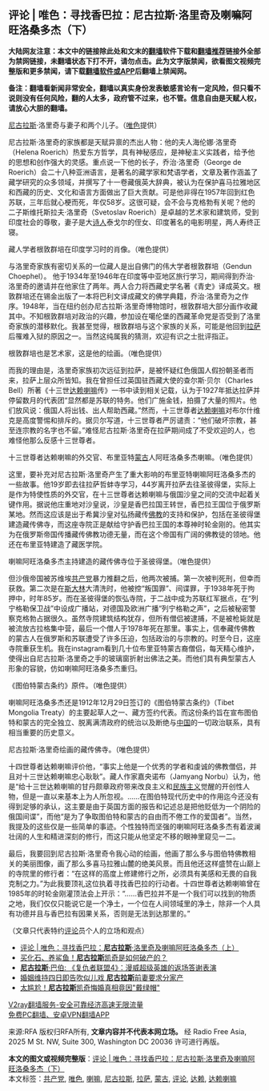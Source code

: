  <h2>评论 | 唯色：寻找香巴拉：尼古拉斯·洛里奇及喇嘛阿旺洛桑多杰（下）</h2> <p class="notice"><b>大陆网友注意：本文中的链接除此处和文末的<a href="https://github.com/bannedbook/fanqiang" >翻墙</a>软件下载和<a href="https://github.com/killgcd/justmysocks/blob/master/README.md">翻墙推荐</a>链接外全部为禁网链接，未翻墙状态下打不开，请勿点击。此为文字版禁闻，欲看图文视频完整版和更多禁闻，请下载<a href="https://github.com/bannedbook/fanqiang">翻墙软件或APP</a>后翻墙上禁闻网。</p><p>备注：翻墙看新闻非常安全，翻墙以真实身份发表敏感言论有一定风险，但只看不说则没有任何风险，翻的人太多，政府管不过来，也不管。信息自由是天赋人权，请放心大胆的翻墙。</b></p>  <div class="entry"> <p><a href="https://www.bannedbook.org/bnews/tag/%E5%B0%BC%E5%8F%A4%E6%8B%89%E6%96%AF/" class="st_tag internal_tag" rel="tag" title="标签 尼古拉斯 下的日志">尼古拉斯</a>·洛里奇与妻子和两个儿子。（<a href="https://www.bannedbook.org/bnews/tag/%E5%94%AF%E8%89%B2/" class="st_tag internal_tag" rel="tag" title="标签 唯色 下的日志">唯色</a>提供）</p> <p>尼古拉斯·洛里奇的家族都是天赋异禀的杰出人物：他的夫人海伦娜·洛里奇（Helena Roerich）热爱东方哲学，具有神秘感应，是神秘主义实践者，给予他的思想和创作强大的灵感。重点说一下他的长子，乔治·洛里奇（George de Roerich）会二十八种亚洲语言，是著名的藏学家和梵语学者，文章及著作涵盖了藏学研究的众多领域，并撰写了十一卷藏俄英大辞典，被认为在保护喜马拉雅地区和西藏的历史、文化和语言方面做出了巨大贡献。可是他非得在1957年回到红色苏联，三年后就心梗而死，年仅58岁。这很可疑，会不会与克格勃有关呢？他的二子斯维托斯拉夫·洛里奇（Svetoslav Roerich）是卓越的艺术家和建筑师，受到印度社会的尊敬，妻子是大<span class='wp_keywordlink'><a href="https://www.bannedbook.org/forum11/topic295.html" title="禁片：诗人的悲歌" target="_blank">诗人</a></span>泰戈尔的侄女、印度著名的电影明星，两人寿终正寝。</p> <p>藏人学者根敦群培在印度学习时的肖像。（唯色提供） </p> <p>与洛里奇家族有密切关系的一位藏人是出自佛门的伟大学者根敦群培（Gendun Choephel）。 他于1934年至1946年在印度等中亚地区旅行学习，期间得到乔治·洛里奇的邀请并在他家住了两年。两人合力将西藏史学名著《青史》译成英文。根敦群培还在锡金出版了一本将巴利文译成藏文的佛学典籍，乔治·洛里奇为之作序。1948年，当在纽约创办尼古拉斯·洛里奇博物馆时，根敦群培大部分画作收藏其中。不知根敦群培对政治的兴趣，参加设在噶伦堡的西藏革命党是否受到了洛里奇家族的潜移默化。我甚至觉得，根敦群培与这个家族的关系，可能是他回到<a href="https://www.bannedbook.org/bnews/tag/%E6%8B%89%E8%90%A8/" class="st_tag internal_tag" rel="tag" title="标签 拉萨 下的日志">拉萨</a>后罹难入狱的原因之一。当然这纯属我的猜测，欢迎有识之士批评指正。</p>  <p>根敦群培也是艺术家，这是他的绘画。（唯色提供） </p> <p>而我的理由是，洛里奇家族初次远征到拉萨，是被怀疑红色俄国人假扮朝圣者而来，拉萨上层众所皆知。我在曾担任过英国驻西藏大使的查尔斯·贝尔（Charles Bell）所著《十三世<a href="https://www.bannedbook.org/bnews/tag/%e8%be%be%e8%b5%96/" class="st_tag internal_tag" rel="tag" title="标签 达赖 下的日志">达赖</a><a href="https://www.bannedbook.org/bnews/tag/%e5%96%87%e5%98%9b/" class="st_tag internal_tag" rel="tag" title="标签 喇嘛 下的日志">喇嘛</a>传》一书中读到相关记载，认为于1927年抵达拉萨并停留数月的代表团“显然都是苏联的特务。他们广施金钱，拍摄了大量的照片。他们放风说：俄国人将出钱、出人帮助西藏。”然而，十三世尊者<a href="https://www.bannedbook.org/bnews/tag/%e8%be%be%e8%b5%96%e5%96%87%e5%98%9b/" class="st_tag internal_tag" rel="tag" title="标签 达赖喇嘛 下的日志">达赖喇嘛</a>对布尔什维克是高度警惕和排斥的。据贝尔写道，十三世尊者严厉谴责：“他们破坏宗教，甚至连宗教的名字也不留。”难怪尼古拉斯·洛里奇在拉萨期间成了不受欢迎的人，也难怪他那么反感十三世尊者。</p> <p>十三世尊者达赖喇嘛的外交官、布里亚特<a href="https://www.bannedbook.org/bnews/tag/%e8%92%99%e5%8f%a4/" class="st_tag internal_tag" rel="tag" title="标签 蒙古 下的日志">蒙古</a>人阿旺洛桑多杰喇嘛。（唯色提供） </p> <p>这里，要补充对尼古拉斯·洛里奇产生了重大影响的布里亚特喇嘛阿旺洛桑多杰的一些故事。他19岁即去往拉萨哲蚌寺学习，44岁离开拉萨去往圣彼得堡，实际上是作为特使性质的外交官，在十三世尊者达赖喇嘛与俄国沙皇之间的交流中起着关键作用。据说他庄重地对沙皇说，沙皇是香巴拉国王转世，香巴拉王国位于俄罗斯某地。然而这应该是出于希冀沙皇对弘扬藏传<span class='wp_keywordlink'><a href="https://www.qi-gong.me/buddhism/" title="佛教" target="_blank">佛教</a></span>的支持和保护，包括在圣彼得堡建造藏传佛寺，而这座寺院正是献给守护香巴拉王国的本尊神时轮金刚的。他其实为在俄罗斯帝国传播藏传佛教功德无量，而在这个帝国有广阔的佛教徒的领地。他还在布里亚特建造了藏医学院。</p>  <p>喇嘛阿旺洛桑多杰主持建造的藏传佛寺位于圣彼得堡。（唯色提供） </p> <p>但沙俄帝国被苏维埃<a href="https://www.bannedbook.org/bnews/tag/%e5%85%b1%e4%ba%a7%e5%85%9a/" class="st_tag internal_tag" rel="tag" title="标签 共产党 下的日志">共产党</a>暴力推翻之后，他两次被捕。第一次被判死刑，但幸而获救。第二次是在<span class='wp_keywordlink'><a href="https://www.bannedbook.org/forum2/topic1256.html" title="斯大林（上、中、下册）" target="_blank">斯大林</a></span>大清洗时，他被控“叛国罪”、间谍罪，于1938年死于拘押中，时年85岁。而在圣彼得堡的恢弘寺院，于二战中成为苏联红军据点，在“列宁格勒保卫战”中设成广播站，对德国及欧洲广播“列宁格勒之声”，之后被秘密警察克格勃占据很久。虽然寺院建筑结构犹存，但所有僧侣被逮捕，不是被枪毙就是被流放古拉格集中营，最后一个僧人于1978年死在那里。事实上，信奉藏传佛教的蒙古人在俄罗斯和苏联遭受了许多压迫，包括政治的与宗教的。时至今日，这座寺院重获生机。我在instagram看到几十位布里亚特蒙古裔僧侣，每天精心维护，使得出自尼古拉斯·洛里奇之手的玻璃窗折射出佛法之美。而他们具有典型蒙古人形象的容貌，仿如喇嘛阿旺洛桑多杰重归。</p> <p>《图伯特蒙古条约》原件。（唯色提供） </p> <p>喇嘛阿旺洛桑多杰还是1912年12月29日签订的《图伯特蒙古条约》（Tibet Mongolia Treaty）的主要起草人之一、藏方签约代表。而这份条约旨在宣布图伯特和蒙古的完全独立、脱离满清政府的统治以及断绝与<span class='wp_keywordlink_affiliate'><a href="https://www.bannedbook.org/" title="中国" target="_blank">中国</a></span>的一切政治联系，具有相当重要的历史意义。</p>  <p>尼古拉斯·洛里奇绘画的藏传佛寺。（唯色提供） </p> <p>十四世尊者达赖喇嘛评价他，“事实上他是一个优秀的学者和虔诚的佛教僧侣，并且对十三世达赖喇嘛忠心耿耿”。藏人作家嘉央诺布（Jamyang Norbu）认为，他是“给十三世达赖喇嘛的甘丹颇章政府带来改良主义和<span class='wp_keywordlink'><a href="https://www.bannedbook.org/forum11/topic333.html" title="禁片：民族主义和三座大山" target="_blank">民族主义</a></span>觉醒的开创性人物，但是一直以来基本上为人所忽视。……在图伯特现代历史中的作用迄今还没有得到足够的承认，这主要是由于英国方面的报告和记述总是把他贬低为一个阴险的俄国间谍”，而他“是为了争取图伯特和蒙古的自由而不倦工作的爱国者”。当然，我提及的这些仅是一些简单的事迹。个性独特而坚强的喇嘛阿旺洛桑多杰有着波澜壮阔的人生和精进深刻的修行，而这只能从他坚定不移的眼神里窥见一二。</p> <p>最后，我要回到尼古拉斯·洛里奇令我心动的绘画，他画了那么多与图伯特佛教相关的美丽图像，画了那么多喜马拉雅山麓的绝美风景。而且他还这样盛赞在山巅上的寺院里的修行者：“在这样的高度上修建修行之所，必须具有美感和无畏的自我克制之力。”为此我要顶礼这位执着寻找香巴拉的行动者。十四世尊者达赖喇嘛曾在1985年的时轮金刚灌顶法会上开示：“……香巴拉并不是一个我们可以找到的物质之地，我们仅仅只能说它是一个净土，一个位在人间领域里的净土，除非一个人具有功德并且与香巴拉有因果关系，否则是无法到达那里的。”</p> <p>（文章只代表特约<span class='wp_keywordlink_affiliate'><a href="https://www.bannedbook.org/bnews/comments/" title="新闻评论" target="_blank">评论</a></span>员个人的立场和观点）</p>  <ul class='op-related-articles' title='相关阅读'> <li><a href='https://www.bannedbook.org/bnews/comments/20201124/1435869.html' target='_blank'>评论 | 唯色：寻找香巴拉：<b>尼古拉斯</b>·洛里奇及喇嘛阿旺洛桑多杰（上）</a></li> <li><a href='https://www.bannedbook.org/bnews/yule/20200112/1257835.html' target='_blank'>买化石、养鲨鱼！<b>尼古拉斯</b>凯奇是如何破产的？</a></li> <li><a href='https://www.bannedbook.org/bnews/baitai/20190501/1121626.html' target='_blank'><b>尼古拉斯</b>·巴伯: 《复仇者联盟4》：漫威超级英雄的返场答谢表演</a></li> <li><a href='https://www.bannedbook.org/bnews/yule/20190424/1118225.html' target='_blank'>婚姻维持四日即告吹似儿戏 <b>尼古拉斯</b>前妻要求分家产</a></li> <li><a href='https://www.bannedbook.org/bnews/yule/20190331/1105813.html' target='_blank'>太尴尬！<b>尼古拉斯</b>凯奇悔婚真相竟因&quot;戴绿帽&quot;</a></li> </ul> <p class="texttj"> <a href="https://www.bannedbook.org/forum23/topic22702.html" target="_blank">V2ray翻墙服务-安全可靠经济高速无限流量</a><br/> <a href="https://github.com/bannedbook/fanqiang/wiki/%E7%A6%81%E9%97%BB%E7%BD%91%E5%AE%89%E5%8D%93%E7%BF%BB%E5%A2%99%E6%96%B0%E9%97%BBAPP" target="_blank">免费PC翻墙、安卓VPN翻墙APP</a></p><p>来源:RFA  版权归RFA所有, <strong>文章内容并不代表本网立场。</strong>  经 Radio Free Asia, 2025 M St. NW, Suite 300, Washington DC 20036 许可进行再版。</p><a name='sharetosocial'></a>       <div><b>本文的图文或视频完整版</b>：<a href='https://www.bannedbook.org/bnews/comments/20201126/1437133.html'>评论 | 唯色：寻找香巴拉：尼古拉斯·洛里奇及喇嘛阿旺洛桑多杰（下）</a></div>  </div><!--END ENTRY--> <div class="postfooter"> <div>本文标签：<a href="https://www.bannedbook.org/bnews/tag/%e5%85%b1%e4%ba%a7%e5%85%9a/" rel="tag">共产党</a>, <a href="https://www.bannedbook.org/bnews/tag/%E5%94%AF%E8%89%B2/" rel="tag">唯色</a>, <a href="https://www.bannedbook.org/bnews/tag/%e5%96%87%e5%98%9b/" rel="tag">喇嘛</a>, <a href="https://www.bannedbook.org/bnews/tag/%E5%B0%BC%E5%8F%A4%E6%8B%89%E6%96%AF/" rel="tag">尼古拉斯</a>, <a href="https://www.bannedbook.org/bnews/tag/%E6%8B%89%E8%90%A8/" rel="tag">拉萨</a>, <a href="https://www.bannedbook.org/bnews/tag/%e8%92%99%e5%8f%a4/" rel="tag">蒙古</a>, <a href="https://www.bannedbook.org/bnews/tag/%E8%AF%84%E8%AE%BA/" rel="tag">评论</a>, <a href="https://www.bannedbook.org/bnews/tag/%e8%be%be%e8%b5%96/" rel="tag">达赖</a>, <a href="https://www.bannedbook.org/bnews/tag/%e8%be%be%e8%b5%96%e5%96%87%e5%98%9b/" rel="tag">达赖喇嘛</a></div>  </div><!--END POSTFOOTER--> 